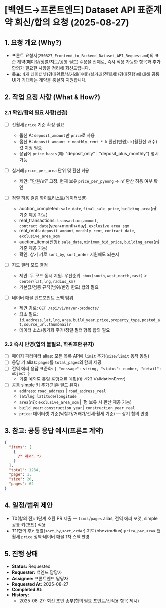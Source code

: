 # [백엔드→프론트엔드] Dataset API 표준계약 회신/합의 요청 (2025-08-27)

## 1. 요청 개요 (Why?)

- 프론트 요청서(`250827_Frontend_to_Backend_Dataset_API_Request.md`)의 표준 계약(페이징/정렬/지도/공통 필드) 수용을 전제로, 즉시 적용 가능한 항목과 추가 합의가 필요한 사항을 정리해 회신드립니다.
- 목표: 4개 데이터셋(경매완료/실거래(매매)/실거래(전월세)/경매진행)에 대해 공통 UI가 기대하는 계약을 충실히 지원합니다.

## 2. 작업 요청 사항 (What & How?)

### 2.1 확인/합의 필요 사항(선결)

- [ ] 전월세 `price` 기준 확정 필요

  - 옵션 A: `deposit_amount`만 `price`로 사용
  - 옵션 B: `deposit_amount + monthly_rent * k` 환산(만원). `k`(월환산 배수) 값 지정 필요
  - 응답에 `price_basis`(예: "deposit_only" | "deposit_plus_monthly") 명시 가능

- [ ] 실거래 `price_per_area` 단위 및 환산 허용

  - 제안: "만원/㎡" 고정. 현재 보유 `price_per_pyeong` → ㎡ 환산 허용 여부 확인

- [ ] 정렬 허용 컬럼 화이트리스트(데이터셋별)

  - auction_completed: `sale_date`, `final_sale_price`, `building_area`(㎡ 기준 제공 가능)
  - real_transactions: `transaction_amount`, `contract_date`(year+month+day), `exclusive_area_sqm`
  - real_rents: `deposit_amount`, `monthly_rent`, `contract_date`, `exclusive_area_sqm`
  - auction_items(진행): `sale_date`, `minimum_bid_price`, `building_area`(㎡ 기준 제공 가능)
  - 확인: 상기 키로 `sort_by`, `sort_order` 지원해도 되는지

- [ ] 지도 필터 모드 결정

  - 제안: 두 모드 동시 지원. 우선순위: `bbox(south,west,north,east)` > `center(lat,lng,radius_km)`
  - 기본값/검증 규칙(범위/반경 한도) 합의 필요

- [ ] 네이버 매물 엔드포인트 스펙 범위
  - 제안 경로: `GET /api/v1/naver-products/`
  - 최소 필드: `id,address,lat,lng,area,build_year,price,property_type,posted_at,source_url,thumbnail?`
  - 데이터 소스/동기화 주기/정렬·필터 항목 합의 필요

### 2.2 즉시 반영(합의 불필요, 하위호환 유지)

- [ ] 페이지 파라미터 alias: 모든 목록 API에 `limit` 추가(`size/limit` 동작 동일)
- [ ] 응답 키 alias: `pages`를 `total_pages`와 함께 제공
- [ ] 전역 에러 응답 표준화: `{ "message": string, "status": number, "detail": object }`
  - 기존 예외도 동일 포맷으로 매핑(예: 422 ValidationError)
- [ ] 공통 simple 키 추가(기존 필드 유지)
  - `address`: `road_address` | `road_address_real`
  - `lat`/`lng`: `latitude`/`longitude`
  - `area`(㎡): `exclusive_area_sqm` | (평 보유 시 환산 제공 가능)
  - `build_year`: `construction_year` | `construction_year_real`
  - `price`: 데이터셋 기준(낙찰가/거래가/전세·월세 기준) — 상기 합의 반영

## 3. 참고: 공통 응답 예시(프론트 계약)

```json
{
  "items": [
    {
      /* 레코드 */
    }
  ],
  "total": 1234,
  "page": 1,
  "size": 20,
  "pages": 62
}
```

## 4. 일정/범위 제안

- T0(합의 전): 1단계 호환 PR 제출 — `limit`/`pages` alias, 전역 에러 포맷, simple 공통 키(초안) 적용
- T1(합의 후): 정렬(`sort_by`,`sort_order`)·지도(bbox/radius)·`price_per_area`·전월세 `price` 정책·네이버 매물 1차 스펙 반영

## 5. 진행 상태

- **Status:** Requested
- **Requester:** 백엔드 담당자
- **Assignee:** 프론트엔드 담당자
- **Requested At:** 2025-08-27
- **Completed At:**
- **History:**
  - 2025-08-27: 회신 초안 송부(합의 필요 포인트/선적용 항목 제시)
